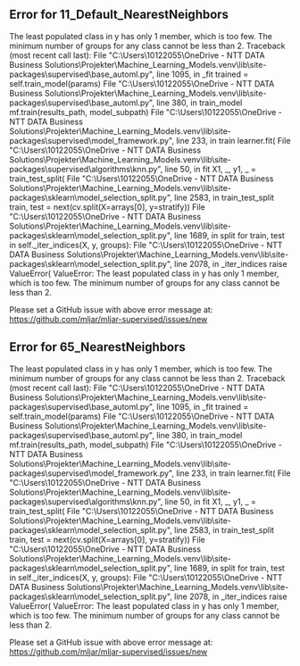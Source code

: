 ## Error for 11_Default_NearestNeighbors

The least populated class in y has only 1 member, which is too few. The minimum number of groups for any class cannot be less than 2.
Traceback (most recent call last):
  File "C:\Users\10122055\OneDrive - NTT DATA Business Solutions\Projekter\Machine_Learning_Models\.venv\lib\site-packages\supervised\base_automl.py", line 1095, in _fit
    trained = self.train_model(params)
  File "C:\Users\10122055\OneDrive - NTT DATA Business Solutions\Projekter\Machine_Learning_Models\.venv\lib\site-packages\supervised\base_automl.py", line 380, in train_model
    mf.train(results_path, model_subpath)
  File "C:\Users\10122055\OneDrive - NTT DATA Business Solutions\Projekter\Machine_Learning_Models\.venv\lib\site-packages\supervised\model_framework.py", line 233, in train
    learner.fit(
  File "C:\Users\10122055\OneDrive - NTT DATA Business Solutions\Projekter\Machine_Learning_Models\.venv\lib\site-packages\supervised\algorithms\knn.py", line 50, in fit
    X1, _, y1, _ = train_test_split(
  File "C:\Users\10122055\OneDrive - NTT DATA Business Solutions\Projekter\Machine_Learning_Models\.venv\lib\site-packages\sklearn\model_selection\_split.py", line 2583, in train_test_split
    train, test = next(cv.split(X=arrays[0], y=stratify))
  File "C:\Users\10122055\OneDrive - NTT DATA Business Solutions\Projekter\Machine_Learning_Models\.venv\lib\site-packages\sklearn\model_selection\_split.py", line 1689, in split
    for train, test in self._iter_indices(X, y, groups):
  File "C:\Users\10122055\OneDrive - NTT DATA Business Solutions\Projekter\Machine_Learning_Models\.venv\lib\site-packages\sklearn\model_selection\_split.py", line 2078, in _iter_indices
    raise ValueError(
ValueError: The least populated class in y has only 1 member, which is too few. The minimum number of groups for any class cannot be less than 2.


Please set a GitHub issue with above error message at: https://github.com/mljar/mljar-supervised/issues/new

## Error for 65_NearestNeighbors

The least populated class in y has only 1 member, which is too few. The minimum number of groups for any class cannot be less than 2.
Traceback (most recent call last):
  File "C:\Users\10122055\OneDrive - NTT DATA Business Solutions\Projekter\Machine_Learning_Models\.venv\lib\site-packages\supervised\base_automl.py", line 1095, in _fit
    trained = self.train_model(params)
  File "C:\Users\10122055\OneDrive - NTT DATA Business Solutions\Projekter\Machine_Learning_Models\.venv\lib\site-packages\supervised\base_automl.py", line 380, in train_model
    mf.train(results_path, model_subpath)
  File "C:\Users\10122055\OneDrive - NTT DATA Business Solutions\Projekter\Machine_Learning_Models\.venv\lib\site-packages\supervised\model_framework.py", line 233, in train
    learner.fit(
  File "C:\Users\10122055\OneDrive - NTT DATA Business Solutions\Projekter\Machine_Learning_Models\.venv\lib\site-packages\supervised\algorithms\knn.py", line 50, in fit
    X1, _, y1, _ = train_test_split(
  File "C:\Users\10122055\OneDrive - NTT DATA Business Solutions\Projekter\Machine_Learning_Models\.venv\lib\site-packages\sklearn\model_selection\_split.py", line 2583, in train_test_split
    train, test = next(cv.split(X=arrays[0], y=stratify))
  File "C:\Users\10122055\OneDrive - NTT DATA Business Solutions\Projekter\Machine_Learning_Models\.venv\lib\site-packages\sklearn\model_selection\_split.py", line 1689, in split
    for train, test in self._iter_indices(X, y, groups):
  File "C:\Users\10122055\OneDrive - NTT DATA Business Solutions\Projekter\Machine_Learning_Models\.venv\lib\site-packages\sklearn\model_selection\_split.py", line 2078, in _iter_indices
    raise ValueError(
ValueError: The least populated class in y has only 1 member, which is too few. The minimum number of groups for any class cannot be less than 2.


Please set a GitHub issue with above error message at: https://github.com/mljar/mljar-supervised/issues/new

